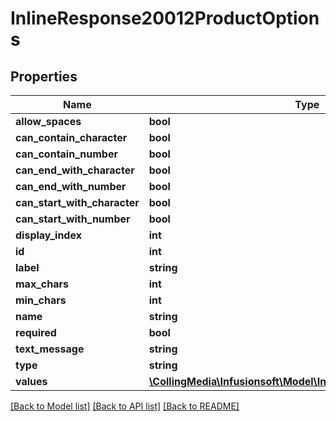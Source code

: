 # InlineResponse20012ProductOptions

## Properties
Name | Type | Description | Notes
------------ | ------------- | ------------- | -------------
**allow_spaces** | **bool** |  | [optional] 
**can_contain_character** | **bool** |  | [optional] 
**can_contain_number** | **bool** |  | [optional] 
**can_end_with_character** | **bool** |  | [optional] 
**can_end_with_number** | **bool** |  | [optional] 
**can_start_with_character** | **bool** |  | [optional] 
**can_start_with_number** | **bool** |  | [optional] 
**display_index** | **int** |  | [optional] 
**id** | **int** |  | [optional] 
**label** | **string** |  | [optional] 
**max_chars** | **int** |  | [optional] 
**min_chars** | **int** |  | [optional] 
**name** | **string** |  | [optional] 
**required** | **bool** |  | [optional] 
**text_message** | **string** |  | [optional] 
**type** | **string** |  | [optional] 
**values** | [**\CollingMedia\Infusionsoft\Model\InlineResponse20012Values[]**](InlineResponse20012Values.md) |  | [optional] 

[[Back to Model list]](../README.md#documentation-for-models) [[Back to API list]](../README.md#documentation-for-api-endpoints) [[Back to README]](../README.md)


